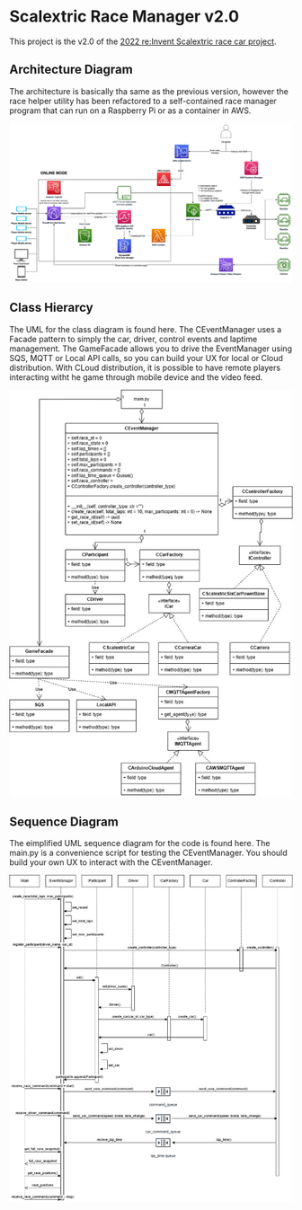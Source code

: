 # Scalextric Race Manager v2.0

This project is the v2.0 of the [2022 re:Invent Scalextric race car project](https://github.com/aws-samples/realtime-slot-car-racing-with-aws-amplify-aws-iot-core-and-amazon-kinesis-video-streams).  

## Architecture Diagram

The architecture is basically tha same as the previous version, however the race helper utility has been refactored to a self-contained race manager program that can run on a Raspberry Pi or as a container in AWS.

![2022 re:Invent Scalextric race car project](slot-cars-arch.png)

## Class Hierarcy

The UML for the class diagram is found here.  The CEventManager uses a Facade pattern to simply the car, driver, control events and laptime management.  The GameFacade allows you to drive the EventManager using SQS, MQTT or Local API calls, so you can build your UX for local or Cloud distribution.  With CLoud distribution, it is possible to have remote players interacting witht he game through mobile device and the video feed.

![Class Diagram](scpb_class_diagram-Class%20Hierarcy.jpg)

## Sequence Diagram

The eimplified UML sequence diagram for the code is found here.  The main.py is a convenience script for testing the CEventManager.  You should build your own UX to interact with the CEventManager.  

![Sequence Diagram](scpb_class_diagram-Sequence%20Diagram.jpg)





